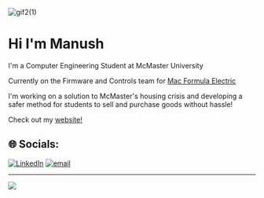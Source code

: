 ![gif2(1)](https://github.com/user-attachments/assets/1219428a-02e6-4117-a29a-5e1f142f206e)


# Hi I'm Manush
I'm a Computer Engineering Student at McMaster University

Currently on the Firmware and Controls team for [Mac Formula Electric](https://macformularacing.com/)

I'm working on a solution to McMaster's housing crisis and developing a safer method for students to sell and purchase goods without hassle!

Check out my [website!](https://manushpatell.github.io/manush-portfolio/)

## 🌐 Socials:
[![LinkedIn](https://img.shields.io/badge/LinkedIn-%230077B5.svg?logo=linkedin&logoColor=white)](https://linkedin.com/in/https://www.linkedin.com/in/manushp/) [![email](https://img.shields.io/badge/Email-D14836?logo=gmail&logoColor=white)](mailto:patem258@mcmaster.ca) 


---
[![](https://visitcount.itsvg.in/api?id=ManushPatell&icon=0&color=0)](https://visitcount.itsvg.in)

<!-- Proudly created with GPRM ( https://gprm.itsvg.in ) -->
